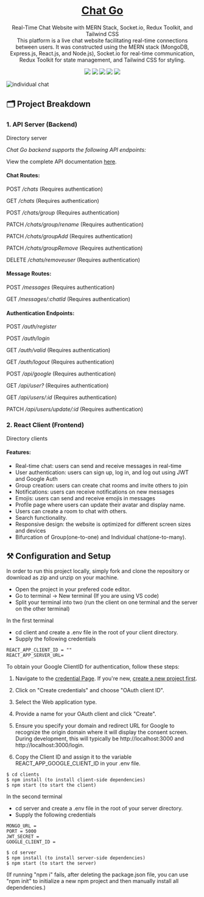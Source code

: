 <h1 align="center">
  <a href="https://astonishing-elf-ae6e2c.netlify.app/">
    Chat Go
  </a>
</h1>

<p align="center">
Real-Time Chat Website with MERN Stack, Socket.io, Redux Toolkit, and Tailwind CSS
  <br>
 This platform is a live chat website facilitating real-time connections between users. It was constructed using the MERN stack (MongoDB, Express.js, React.js, and Node.js), Socket.io for real-time communication, Redux Toolkit for state management, and Tailwind CSS for styling.
</p>
<p align="center">
  <strong><img src="https://img.shields.io/badge/MongoDB-4EA94B?style=for-the-badge&logo=mongodb&logoColor=white" /> <img src="https://img.shields.io/badge/Express.js-000000?style=for-the-badge&logo=express&logoColor=white" /> <img src="https://img.shields.io/badge/React-20232A?style=for-the-badge&logo=react&logoColor=61DAFB" /> <img src="https://img.shields.io/badge/Redux-593D88?style=for-the-badge&logo=redux&logoColor=white" /> <img src="https://img.shields.io/badge/Node.js-339933?style=for-the-badge&logo=nodedotjs&logoColor=white" /></strong>
</p>

![individual chat](https://github.com/unseen703/chatgo/assets/103515582/701ce69d-5de8-4a8a-9e7d-c1e5f27f090b)

## 🗂 Project Breakdown
    
### 1. API Server (Backend)
    
Directory server
    
*Chat Go backend supports the following API endpoints:*

View the complete API documentation <a href="https://github.com/unseen703/chat-go/blob/main/README.md">here</a>.

#### Chat Routes:

POST */chats* (Requires authentication)

GET */chats* (Requires authentication)

POST */chats/group* (Requires authentication)

PATCH */chats/group/rename* (Requires authentication)

PATCH */chats/groupAdd* (Requires authentication)

PATCH */chats/groupRemove* (Requires authentication)

DELETE */chats/removeuser* (Requires authentication)

#### Message Routes:

POST */messages* (Requires authentication)

GET */messages/:chatId* (Requires authentication)

#### Authentication Endpoints:

POST */auth/register*

POST */auth/login*

GET */auth/valid* (Requires authentication)

GET */auth/logout* (Requires authentication)

POST */api/google* (Requires authentication)

GET */api/user?* (Requires authentication)

GET */api/users/:id* (Requires authentication)

PATCH */api/users/update/:id* (Requires authentication)

### 2. React Client (Frontend)

Directory clients

#### Features:

- Real-time chat: users can send and receive messages in real-time
- User authentication: users can sign up, log in, and log out using JWT and Google Auth
- Group creation: users can create chat rooms and invite others to join
- Notifications: users can receive notifications on new messages
- Emojis: users can send and receive emojis in messages
- Profile page where users can update their avatar and display name.
- Users can create a room to chat with others.
- Search functionality.
- Responsive design: the website is optimized for different screen sizes and devices
- Bifurcation of Group(one-to-one) and Individual chat(one-to-many).

## ⚒ Configuration and Setup
In order to run this project locally, simply fork and clone the repository or download as zip and unzip on your machine.

- Open the project in your prefered code editor.
- Go to terminal -> New terminal (If you are using VS code)
- Split your terminal into two (run the client on one terminal and the server on the other terminal)

In the first terminal
- cd client and create a .env file in the root of your client directory.
- Supply the following credentials

```
REACT_APP_CLIENT_ID = ""
REACT_APP_SERVER_URL=
```

To obtain your Google ClientID for authentication, follow these steps:

1. Navigate to the [credential Page](https://console.cloud.google.com/apis/credentials). If you're new, [create a new project first](https://console.cloud.google.com/projectcreate).

2. Click on "Create credentials" and choose "OAuth client ID".

3. Select the Web application type.

4. Provide a name for your OAuth client and click "Create".

5. Ensure you specify your domain and redirect URL for Google to recognize the origin domain where it will display the consent screen. During development, this will typically be http://localhost:3000 and http://localhost:3000/login.

6. Copy the Client ID and assign it to the variable REACT_APP_GOOGLE_CLIENT_ID in your .env file.

```
$ cd clients
$ npm install (to install client-side dependencies)
$ npm start (to start the client)
```
In the second terminal
- cd server and create a .env file in the root of your server directory.
- Supply the following credentials

```
MONGO_URL = 
PORT = 5000 
JWT_SECRET = 
GOOGLE_CLIENT_ID = 
```


```
$ cd server
$ npm install (to install server-side dependencies)
$ npm start (to start the server)
```
(If running "npm i" fails, after deleting the package.json file, you can use "npm init" to initialize a new npm project and then manually install all dependencies.)
